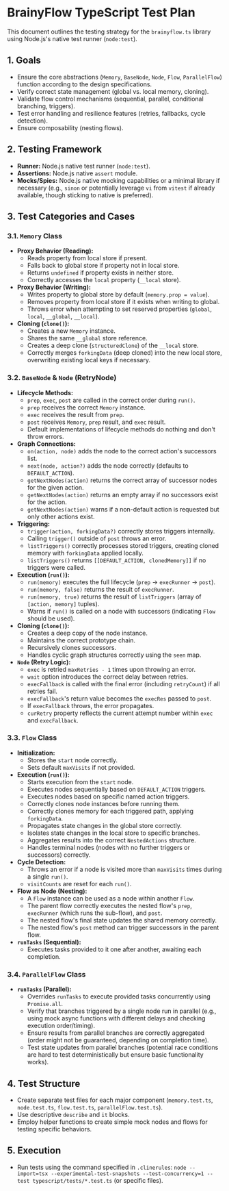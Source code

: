 # BrainyFlow TypeScript Test Plan

This document outlines the testing strategy for the `brainyflow.ts` library using Node.js's native test runner (`node:test`).

## 1. Goals

- Ensure the core abstractions (`Memory`, `BaseNode`, `Node`, `Flow`, `ParallelFlow`) function according to the design specifications.
- Verify correct state management (global vs. local memory, cloning).
- Validate flow control mechanisms (sequential, parallel, conditional branching, triggers).
- Test error handling and resilience features (retries, fallbacks, cycle detection).
- Ensure composability (nesting flows).

## 2. Testing Framework

- **Runner:** Node.js native test runner (`node:test`).
- **Assertions:** Node.js native `assert` module.
- **Mocks/Spies:** Node.js native mocking capabilities or a minimal library if necessary (e.g., `sinon` or potentially leverage `vi` from `vitest` if already available, though sticking to native is preferred).

## 3. Test Categories and Cases

### 3.1. `Memory` Class

- **Proxy Behavior (Reading):**
  - Reads property from local store if present.
  - Falls back to global store if property not in local store.
  - Returns `undefined` if property exists in neither store.
  - Correctly accesses the `local` property (`__local` store).
- **Proxy Behavior (Writing):**
  - Writes property to global store by default (`memory.prop = value`).
  - Removes property from local store if it exists when writing to global.
  - Throws error when attempting to set reserved properties (`global`, `local`, `__global`, `__local`).
- **Cloning (`clone()`):**
  - Creates a new `Memory` instance.
  - Shares the same `__global` store reference.
  - Creates a deep clone (`structuredClone`) of the `__local` store.
  - Correctly merges `forkingData` (deep cloned) into the new local store, overwriting existing local keys if necessary.

### 3.2. `BaseNode` & `Node` (RetryNode)

- **Lifecycle Methods:**
  - `prep`, `exec`, `post` are called in the correct order during `run()`.
  - `prep` receives the correct `Memory` instance.
  - `exec` receives the result from `prep`.
  - `post` receives `Memory`, `prep` result, and `exec` result.
  - Default implementations of lifecycle methods do nothing and don't throw errors.
- **Graph Connections:**
  - `on(action, node)` adds the node to the correct action's successors list.
  - `next(node, action?)` adds the node correctly (defaults to `DEFAULT_ACTION`).
  - `getNextNodes(action)` returns the correct array of successor nodes for the given action.
  - `getNextNodes(action)` returns an empty array if no successors exist for the action.
  - `getNextNodes(action)` warns if a non-default action is requested but only other actions exist.
- **Triggering:**
  - `trigger(action, forkingData?)` correctly stores triggers internally.
  - Calling `trigger()` outside of `post` throws an error.
  - `listTriggers()` correctly processes stored triggers, creating cloned memory with `forkingData` applied locally.
  - `listTriggers()` returns `[[DEFAULT_ACTION, clonedMemory]]` if no triggers were called.
- **Execution (`run()`):**
  - `run(memory)` executes the full lifecycle (`prep` -> `execRunner` -> `post`).
  - `run(memory, false)` returns the result of `execRunner`.
  - `run(memory, true)` returns the result of `listTriggers` (array of `[action, memory]` tuples).
  - Warns if `run()` is called on a node with successors (indicating `Flow` should be used).
- **Cloning (`clone()`):**
  - Creates a deep copy of the node instance.
  - Maintains the correct prototype chain.
  - Recursively clones successors.
  - Handles cyclic graph structures correctly using the `seen` map.
- **`Node` (Retry Logic):**
  - `exec` is retried `maxRetries - 1` times upon throwing an error.
  - `wait` option introduces the correct delay between retries.
  - `execFallback` is called with the final error (including `retryCount`) if all retries fail.
  - `execFallback`'s return value becomes the `execRes` passed to `post`.
  - If `execFallback` throws, the error propagates.
  - `curRetry` property reflects the current attempt number within `exec` and `execFallback`.

### 3.3. `Flow` Class

- **Initialization:**
  - Stores the `start` node correctly.
  - Sets default `maxVisits` if not provided.
- **Execution (`run()`):**
  - Starts execution from the `start` node.
  - Executes nodes sequentially based on `DEFAULT_ACTION` triggers.
  - Executes nodes based on specific named action triggers.
  - Correctly clones node instances before running them.
  - Correctly clones memory for each triggered path, applying `forkingData`.
  - Propagates state changes in the global store correctly.
  - Isolates state changes in the local store to specific branches.
  - Aggregates results into the correct `NestedActions` structure.
  - Handles terminal nodes (nodes with no further triggers or successors) correctly.
- **Cycle Detection:**
  - Throws an error if a node is visited more than `maxVisits` times during a single `run()`.
  - `visitCounts` are reset for each `run()`.
- **Flow as Node (Nesting):**
  - A `Flow` instance can be used as a node within another `Flow`.
  - The parent flow correctly executes the nested flow's `prep`, `execRunner` (which runs the sub-flow), and `post`.
  - The nested flow's final state updates the shared memory correctly.
  - The nested flow's `post` method can trigger successors in the parent flow.
- **`runTasks` (Sequential):**
  - Executes tasks provided to it one after another, awaiting each completion.

### 3.4. `ParallelFlow` Class

- **`runTasks` (Parallel):**
  - Overrides `runTasks` to execute provided tasks concurrently using `Promise.all`.
  - Verify that branches triggered by a single node run in parallel (e.g., using mock async functions with different delays and checking execution order/timing).
  - Ensure results from parallel branches are correctly aggregated (order might not be guaranteed, depending on completion time).
  - Test state updates from parallel branches (potential race conditions are hard to test deterministically but ensure basic functionality works).

## 4. Test Structure

- Create separate test files for each major component (`memory.test.ts`, `node.test.ts`, `flow.test.ts`, `parallelFlow.test.ts`).
- Use descriptive `describe` and `it` blocks.
- Employ helper functions to create simple mock nodes and flows for testing specific behaviors.

## 5. Execution

- Run tests using the command specified in `.clinerules`: `node --import=tsx --experimental-test-snapshots --test-concurrency=1 --test typescript/tests/*.test.ts` (or specific files).
